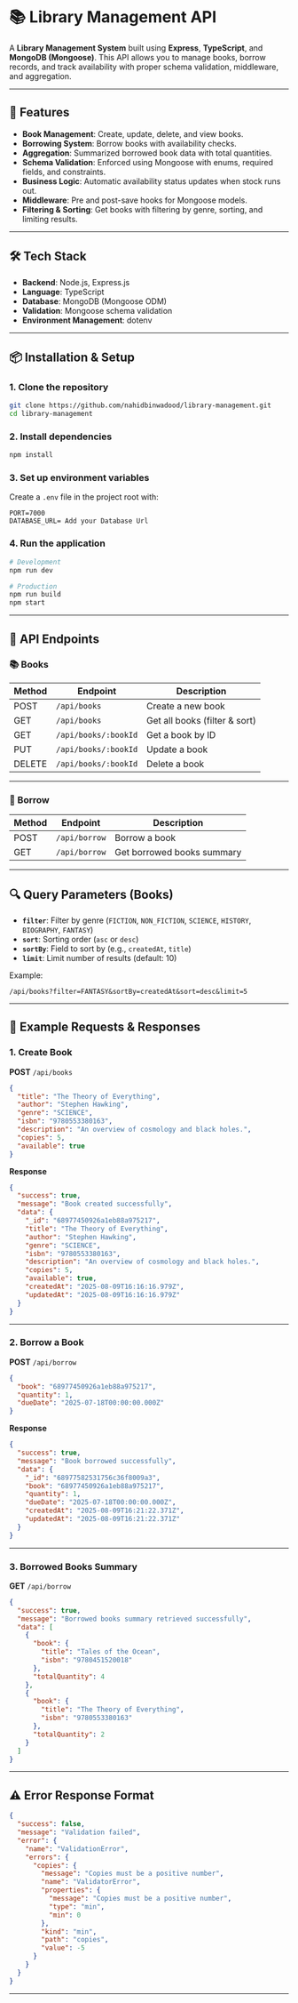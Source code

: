 # 📚 Library Management API

A **Library Management System** built using **Express**, **TypeScript**, and **MongoDB (Mongoose)**.
This API allows you to manage books, borrow records, and track availability with proper schema validation, middleware, and aggregation.

---

## 🚀 Features

- **Book Management**: Create, update, delete, and view books.
- **Borrowing System**: Borrow books with availability checks.
- **Aggregation**: Summarized borrowed book data with total quantities.
- **Schema Validation**: Enforced using Mongoose with enums, required fields, and constraints.
- **Business Logic**: Automatic availability status updates when stock runs out.
- **Middleware**: Pre and post-save hooks for Mongoose models.
- **Filtering & Sorting**: Get books with filtering by genre, sorting, and limiting results.

---

## 🛠 Tech Stack

- **Backend**: Node.js, Express.js
- **Language**: TypeScript
- **Database**: MongoDB (Mongoose ODM)
- **Validation**: Mongoose schema validation
- **Environment Management**: dotenv

---

## 📦 Installation & Setup

### 1. Clone the repository

```bash
git clone https://github.com/nahidbinwadood/library-management.git
cd library-management
```

### 2. Install dependencies

```bash
npm install
```

### 3. Set up environment variables

Create a `.env` file in the project root with:

```env
PORT=7000
DATABASE_URL= Add your Database Url
```

### 4. Run the application

```bash
# Development
npm run dev

# Production
npm run build
npm start
```

---

## 📌 API Endpoints

### 📚 Books

| Method | Endpoint             | Description                   |
| ------ | -------------------- | ----------------------------- |
| POST   | `/api/books`         | Create a new book             |
| GET    | `/api/books`         | Get all books (filter & sort) |
| GET    | `/api/books/:bookId` | Get a book by ID              |
| PUT    | `/api/books/:bookId` | Update a book                 |
| DELETE | `/api/books/:bookId` | Delete a book                 |

---

### 📖 Borrow

| Method | Endpoint      | Description                |
| ------ | ------------- | -------------------------- |
| POST   | `/api/borrow` | Borrow a book              |
| GET    | `/api/borrow` | Get borrowed books summary |

---

## 🔍 Query Parameters (Books)

- **`filter`**: Filter by genre (`FICTION`, `NON_FICTION`, `SCIENCE`, `HISTORY`, `BIOGRAPHY`, `FANTASY`)
- **`sort`**: Sorting order (`asc` or `desc`)
- **`sortBy`**: Field to sort by (e.g., `createdAt`, `title`)
- **`limit`**: Limit number of results (default: 10)

Example:

```
/api/books?filter=FANTASY&sortBy=createdAt&sort=desc&limit=5
```

---

## 📄 Example Requests & Responses

### 1. Create Book

**POST** `/api/books`

```json
{
  "title": "The Theory of Everything",
  "author": "Stephen Hawking",
  "genre": "SCIENCE",
  "isbn": "9780553380163",
  "description": "An overview of cosmology and black holes.",
  "copies": 5,
  "available": true
}
```

**Response**

```json
{
  "success": true,
  "message": "Book created successfully",
  "data": {
    "_id": "68977450926a1eb88a975217",
    "title": "The Theory of Everything",
    "author": "Stephen Hawking",
    "genre": "SCIENCE",
    "isbn": "9780553380163",
    "description": "An overview of cosmology and black holes.",
    "copies": 5,
    "available": true,
    "createdAt": "2025-08-09T16:16:16.979Z",
    "updatedAt": "2025-08-09T16:16:16.979Z"
  }
}
```

---

### 2. Borrow a Book

**POST** `/api/borrow`

```json
{
  "book": "68977450926a1eb88a975217",
  "quantity": 1,
  "dueDate": "2025-07-18T00:00:00.000Z"
}
```

**Response**

```json
{
  "success": true,
  "message": "Book borrowed successfully",
  "data": {
    "_id": "68977582531756c36f8009a3",
    "book": "68977450926a1eb88a975217",
    "quantity": 1,
    "dueDate": "2025-07-18T00:00:00.000Z",
    "createdAt": "2025-08-09T16:21:22.371Z",
    "updatedAt": "2025-08-09T16:21:22.371Z"
  }
}
```

---

### 3. Borrowed Books Summary

**GET** `/api/borrow`

```json
{
  "success": true,
  "message": "Borrowed books summary retrieved successfully",
  "data": [
    {
      "book": {
        "title": "Tales of the Ocean",
        "isbn": "9780451520018"
      },
      "totalQuantity": 4
    },
    {
      "book": {
        "title": "The Theory of Everything",
        "isbn": "9780553380163"
      },
      "totalQuantity": 2
    }
  ]
}
```

---

## ⚠ Error Response Format

```json
{
  "success": false,
  "message": "Validation failed",
  "error": {
    "name": "ValidationError",
    "errors": {
      "copies": {
        "message": "Copies must be a positive number",
        "name": "ValidatorError",
        "properties": {
          "message": "Copies must be a positive number",
          "type": "min",
          "min": 0
        },
        "kind": "min",
        "path": "copies",
        "value": -5
      }
    }
  }
}
```

---
